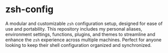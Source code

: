 # zsh-config

A modular and customizable `zsh` configuration setup, designed for ease of use and portability. This repository includes my personal aliases, environment settings, functions, plugins, and themes to streamline and enhance the `zsh` experience across multiple machines. Perfect for anyone looking to keep their shell configuration organized and synchronized.
